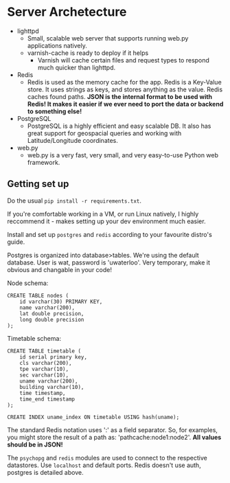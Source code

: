 Server Archetecture
===

- lighttpd
	- Small, scalable web server that supports running web.py applications natively.
	- varnish-cache is ready to deploy if it helps
		- Varnish will cache certain files and request types to respond much quicker than lighttpd.
- Redis
	- Redis is used as the memory cache for the app.  Redis is a Key-Value store. It uses strings as keys, and stores anything as the value. Redis caches found paths. **JSON is the internal format to be used with Redis! It makes it easier if we ever need to port the data or backend to something else!**
- PostgreSQL
	- PostgreSQL is a highly efficient and easy scalable DB. It also has great support for geospacial queries and working with Latitude/Longitude coordinates.
- web.py
	- web.py is a very fast, very small, and very easy-to-use Python web framework.

Getting set up
---
Do the usual `pip install -r requirements.txt`.

If you're comfortable working in a VM, or run Linux natively, I highly reccommend it - makes setting up your dev environment much easier.

Install and set up `postgres` and `redis` according to your favourite distro's guide.

Postgres is organized into database>tables. We're using the default database. User is wat, password is 'uwaterloo'. Very temporary, make it obvious and changable in your code!

Node schema:
```
CREATE TABLE nodes (
    id varchar(30) PRIMARY KEY,
    name varchar(200),
    lat double precision,
    long double precision
);
```
Timetable schema:

```
CREATE TABLE timetable (
    id serial primary key,
    cls varchar(200),
    tpe varchar(10),
    sec varchar(10),
    uname varchar(200),
    building varchar(10),
    time timestamp,
    time_end timestamp
);

CREATE INDEX uname_index ON timetable USING hash(uname);

```

The standard Redis notation uses ':' as a field separator. So, for examples, you might store the result of a path as: 'pathcache:node1:node2'. **All values should be in JSON!**

The `psychopg` and `redis` modules are used to connect to the respective datastores. Use `localhost` and default ports.  Redis doesn't use auth, postgres is detailed above.

